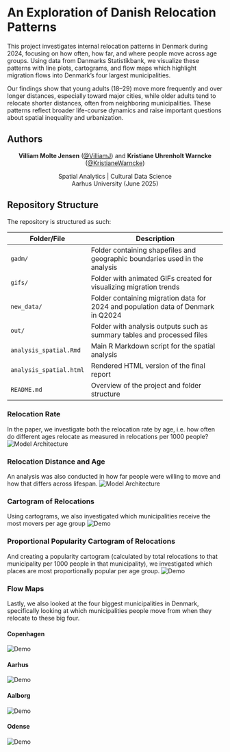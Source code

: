 # **An Exploration of Danish Relocation Patterns** 

This project investigates internal relocation patterns in Denmark during 2024, focusing on how often, how far, and where people move across age groups. Using data from Danmarks Statistikbank, we visualize these patterns with line plots, cartograms, and flow maps which highlight migration flows into Denmark’s four largest municipalities.

Our findings show that young adults (18–29) move more frequently and over longer distances, especially toward major cities, while older adults tend to relocate shorter distances, often from neighboring municipalities. These patterns reflect broader life-course dynamics and raise important questions about spatial inequality and urbanization.


## Authors 
<p align="center">
  <strong>Villiam Molte Jensen</strong> (<a href="https://github.com/VilliamJ">@VilliamJ</a>) and
  <strong>Kristiane Uhrenholt Warncke</strong> (<a href="https://github.com/KristianeWarncke">@KristianeWarncke</a>)
</p>

<p align="center">
  Spatial Analytics | Cultural Data Science  
  <br>
  Aarhus University (June 2025)
</p>


## Repository Structure

The repository is structured as such:

| Folder/File               | Description                                                                 |
|--------------------------|-----------------------------------------------------------------------------|
| `gadm/`                  | Folder containing shapefiles and geographic boundaries used in the analysis |
| `gifs/`                  | Folder with animated GIFs created for visualizing migration trends          |
| `new_data/`              | Folder containing migration data for 2024 and population data of Denmark in Q2024 |
| `out/`                   | Folder with analysis outputs such as summary tables and processed files     |
| `analysis_spatial.Rmd`   | Main R Markdown script for the spatial analysis                             |
| `analysis_spatial.html`  | Rendered HTML version of the final report                                   |
| `README.md`              | Overview of the project and folder structure                                |

### Relocation Rate
In the paper, we investigate both the relocation rate by age, i.e. how often do different ages relocate as measured in relocations per 1000 people?
![Model Architecture](out/relocation_rate_by_age.png)


### Relocation Distance and Age
An analysis was also conducted in how far people were willing to move and how that differs across lifespan.
![Model Architecture](out/mean_distance_by_age_colored.png)


### Cartogram of Relocations
Using cartograms, we also investigated which municipalities receive the most movers per age group
![Demo](gifs/relocation_cartogram.gif)


### Proportional Popularity Cartogram of Relocations
And creating a popularity cartogram (calculated by total relocations to that municipality per 1000 people in that municipality), we investigated which places are most proportionally popular per age group.
![Demo](gifs/popularity_cartogram.gif)


### Flow Maps
Lastly, we also looked at the four biggest municipalities in Denmark, specifically looking at which municipalities people move from when they relocate to these big four.
#### Copenhagen
![Demo](gifs/migration_flows_København.gif)

#### Aarhus
![Demo](gifs/migration_flows_Aarhus.gif)

#### Aalborg
![Demo](gifs/migration_flows_Aalborg.gif)

#### Odense
![Demo](gifs/migration_flows_Odense.gif)

